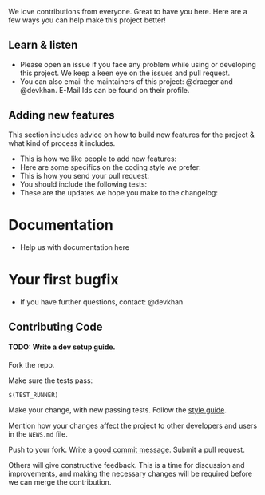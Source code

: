 We love contributions from everyone.
Great to have you here.
Here are a few ways you can help make this project better!


## Learn & listen

- Please open an issue if you face any problem while using or developing this project. We keep a keen eye on the issues and pull request.
- You can also email the maintainers of this project: @draeger and @devkhan. E-Mail Ids can be found on their profile.


## Adding new features

This section includes advice on how to build new features for the project & what kind of process it includes. 

* This is how we like people to add new features:         
* Here are some specifics on the coding style we prefer:   
* This is how you send your pull request:                  
* You should include the following tests:                  
* These are the updates we hope you make to the changelog: 


# Documentation


* Help us with documentation here



# Your first bugfix



* If you have further questions, contact: @devkhan



## Contributing Code

#### TODO: Write a dev setup guide.

Fork the repo.

Make sure the tests pass:

    $(TEST_RUNNER)

Make your change, with new passing tests. Follow the [style guide][style].

  [style]: https://github.com/thoughtbot/guides/tree/master/style

Mention how your changes affect the project to other developers and users in the
`NEWS.md` file.

Push to your fork. Write a [good commit message][commit]. Submit a pull request.

  [commit]: http://tbaggery.com/2008/04/19/a-note-about-git-commit-messages.html

Others will give constructive feedback.
This is a time for discussion and improvements,
and making the necessary changes will be required before we can
merge the contribution.
